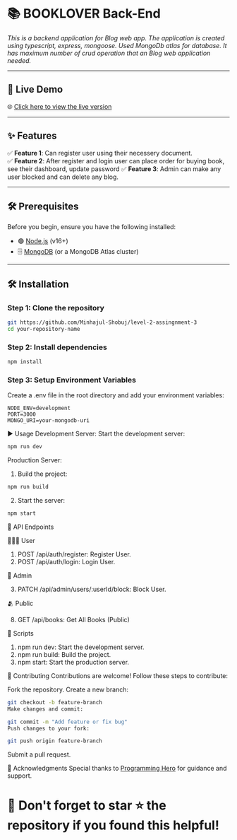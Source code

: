 # 📚 BOOKLOVER Back-End

_This is a backend application for Blog web app. The application is created using typescript, express, mongoose. Used MongoDb atlas for database. It has maximum number of crud operation that an Blog web application needed._

---

## 🚀 Live Demo

🌐 [Click here to view the live version](https://assignment-3-six-psi.vercel.app/)

---

## ✨ Features

✅ **Feature 1**: Can register user using their necessery document.  
✅ **Feature 2**: After register and login user can place order for buying book, see their dashboard, update password
✅ **Feature 3**: Admin can make any user blocked and can delete any blog.

---

## 🛠️ Prerequisites

Before you begin, ensure you have the following installed:

- 🟢 [Node.js](https://nodejs.org/) (v16+)
- 🗄️ [MongoDB](https://www.mongodb.com/) (or a MongoDB Atlas cluster)

---

## 🛠️ Installation

### Step 1: Clone the repository

```bash
git https://github.com/Minhajul-Shobuj/level-2-assingnment-3
cd your-repository-name

```

### Step 2: Install dependencies

```bash
npm install

```

### Step 3: Setup Environment Variables

Create a .env file in the root directory and add your environment variables:

```
NODE_ENV=development
PORT=3000
MONGO_URI=your-mongodb-uri

```

▶️ Usage
Development Server:
Start the development server:

```bash
npm run dev
```

Production Server:

1. Build the project:

```bash
npm run build
```

2. Start the server:

```bash
npm start
```

📖 API Endpoints

👨🏻‍💼 User

1. POST /api/auth/register: Register User.
2. POST /api/auth/login: Login User.

👮 Admin

3. PATCH /api/admin/users/:userId/block: Block User.

🫂 Public

8. GET /api/books: Get All Books (Public)

🔧 Scripts

1. npm run dev: Start the development server.
2. npm run build: Build the project.
3. npm start: Start the production server.

🤝 Contributing
Contributions are welcome! Follow these steps to contribute:

Fork the repository.
Create a new branch:

```bash
git checkout -b feature-branch
Make changes and commit:
```

```bash
git commit -m "Add feature or fix bug"
Push changes to your fork:
```

```bash
git push origin feature-branch
```

Submit a pull request.

🙏 Acknowledgments
Special thanks to [Programming Hero](https://github.com/ProgrammingHero1) for guidance and support.

<H1>🌟 Don't forget to star ⭐ the repository if you found this helpful!</H1>
